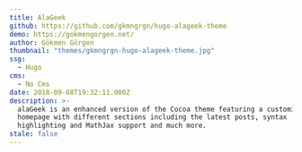 ```yaml
---
title: AlaGeek
github: https://github.com/gkmngrgn/hugo-alageek-theme
demo: https://gokmengorgen.net/
author: Gökmen Görgen
thumbnail: "themes/gkmngrgn-hugo-alageek-theme.jpg"
ssg:
  - Hugo
cms:
  - No Cms
date: 2018-09-08T19:32:11.000Z
description: >-
  alaGeek is an enhanced version of the Cocoa theme featuring a customizable
  homepage with different sections including the latest posts, syntax
  highlighting and MathJax support and much more.
stale: false
---
```

